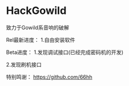 # HackGowild
致力于Gowild系音响的破解

Rel最新进度：
1.自由安装软件

Beta进度：
1.发现调试接口(已经完成密码机的开发)

2.发现刷机接口

特别鸣谢：
https://github.com/66hh
